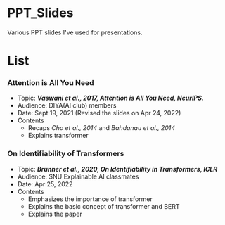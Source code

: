 # PPT_Slides
Various PPT slides I've used for presentations.

# List
### Attention is All You Need
- Topic: ***Vaswani et al., 2017, Attention is All You Need, NeurIPS.***  
- Audience: DIYA(AI club) members  
- Date: Sept 19, 2021 (Revised the slides on Apr 24, 2022)
- Contents
    - Recaps *Cho et al., 2014* and *Bahdanau et al., 2014*  
    - Explains transformer

### On Identifiability of Transformers
- Topic: ***Brunner et al., 2020, On Identifiability in Transformers, ICLR***  
- Audience: SNU Explainable AI classmates
- Date: Apr 25, 2022
- Contents
    - Emphasizes the importance of transformer
    - Explains the basic concept of transformer and BERT
    - Explains the paper
